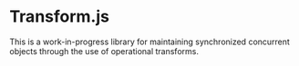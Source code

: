 Transform.js
=============

This is a work-in-progress library for maintaining synchronized concurrent objects through the use of operational transforms.
